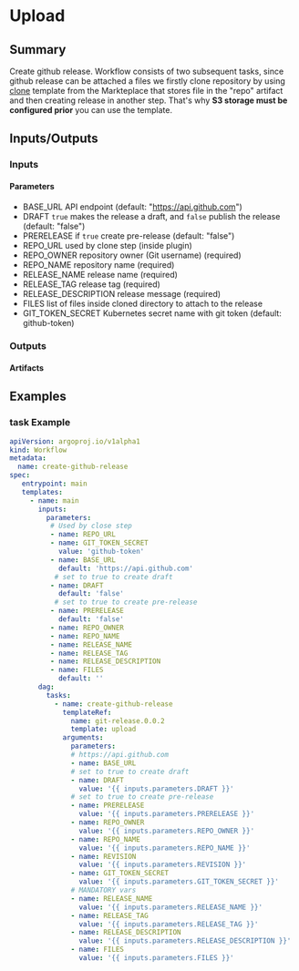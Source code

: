 # Upload

## Summary
Create github release. Workflow consists of two subsequent tasks, since github release can be attached a files we firstly clone repository by using [clone](https://github.com/codefresh-io/argo-hub/blob/main/workflows/git/versions/0.0.3/docs/clone.md) template from the Markteplace that stores file in the "repo" artifact and then creating release in another step. That's why __S3 storage must be configured prior__ you can use the template.

## Inputs/Outputs

### Inputs
#### Parameters
* BASE_URL              API endpoint (default: "https://api.github.com") 
* DRAFT                 `true` makes the release a draft, and `false` publish the release (default: "false")
* PRERELEASE            if `true` create pre-release (default: "false")
* REPO_URL              used by clone step (inside plugin)
* REPO_OWNER            repository owner (Git username) (required)
* REPO_NAME             repository name (required) 
* RELEASE_NAME          release name (required)
* RELEASE_TAG           release tag  (required)
* RELEASE_DESCRIPTION   release message (required)
* FILES                 list of files inside cloned directory to attach to the release
* GIT_TOKEN_SECRET      Kubernetes secret name with git token (default: github-token)

### Outputs
#### Artifacts

## Examples

### task Example
```yaml
apiVersion: argoproj.io/v1alpha1
kind: Workflow
metadata:
  name: create-github-release
spec:
   entrypoint: main
   templates:
     - name: main
       inputs:
         parameters:                                
          # Used by close step
          - name: REPO_URL
          - name: GIT_TOKEN_SECRET
            value: 'github-token'                
          - name: BASE_URL
            default: 'https://api.github.com'
           # set to true to create draft
          - name: DRAFT
            default: 'false'
           # set to true to create pre-release
          - name: PRERELEASE
            default: 'false'
          - name: REPO_OWNER
          - name: REPO_NAME
          - name: RELEASE_NAME
          - name: RELEASE_TAG
          - name: RELEASE_DESCRIPTION
          - name: FILES
            default: ''
       dag:
         tasks:
           - name: create-github-release
             templateRef:
               name: git-release.0.0.2
               template: upload
             arguments:
               parameters:
               # https://api.github.com
               - name: BASE_URL
               # set to true to create draft
               - name: DRAFT
                 value: '{{ inputs.parameters.DRAFT }}'
               # set to true to create pre-release
               - name: PRERELEASE
                 value: '{{ inputs.parameters.PRERELEASE }}'
               - name: REPO_OWNER
                 value: '{{ inputs.parameters.REPO_OWNER }}'
               - name: REPO_NAME
                 value: '{{ inputs.parameters.REPO_NAME }}'
               - name: REVISION
                 value: '{{ inputs.parameters.REVISION }}'
               - name: GIT_TOKEN_SECRET
                 value: '{{ inputs.parameters.GIT_TOKEN_SECRET }}'
               # MANDATORY vars
               - name: RELEASE_NAME
                 value: '{{ inputs.parameters.RELEASE_NAME }}'
               - name: RELEASE_TAG
                 value: '{{ inputs.parameters.RELEASE_TAG }}'
               - name: RELEASE_DESCRIPTION
                 value: '{{ inputs.parameters.RELEASE_DESCRIPTION }}'
               - name: FILES
                 value: '{{ inputs.parameters.FILES }}'
```
